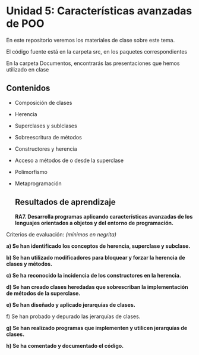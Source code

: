 # Unidad 5: Características avanzadas de POO

En este repositorio veremos los materiales de clase sobre este tema. 

El código fuente está en la carpeta src, en los paquetes correspondientes

En la carpeta Documentos, encontrarás las presentaciones que hemos utilizado en clase

## Contenidos

- Composición de clases
- Herencia
- Superclases y sublclases
- Sobreescritura de métodos
- Constructores y herencia
- Acceso a métodos de o desde la superclase
- Polimorfismo
- Metaprogramación

  ## Resultados de aprendizaje

  **RA7. Desarrolla programas aplicando características avanzadas de los lenguajes orientados a objetos y del entorno de programación.**

Criterios de evaluación: *(mínimos en negrita)*

**a) Se han identificado los conceptos de herencia, superclase y subclase.**

**b) Se han utilizado modificadores para bloquear y forzar la herencia de clases y
métodos.**

**c) Se ha reconocido la incidencia de los constructores en la herencia.**

**d) Se han creado clases heredadas que sobrescriban la implementación de métodos de la superclase.**

**e) Se han diseñado y aplicado jerarquías de clases.**

f) Se han probado y depurado las jerarquías de clases.

**g) Se han realizado programas que implementen y utilicen jerarquías de clases.**

**h) Se ha comentado y documentado el código.**